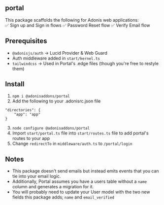 ## portal

This package scaffolds the following for Adonis web applications:  
✅ Sign up and Sign in flows
✅ Password Reset flow
✅ Verify Email flow

## Prerequisites

- `@adonisjs/auth` -> Lucid Provider & Web Guard
- Auth middleware added in `start/kernel.ts`
- `tailwindcss` -> Used in Portal's .edge files (though you're free to restyle them)

## Install

1. `npm i @adonisaddons/portal`
2. Add the following to your .adonisrc.json file

```
"directories": {
    "app": "app"
}
```

3. `node configure @adonisaddons/portal`
4. Import `start/portal.ts` file into `start/routes.ts` file to add portal's routes to your app
5. Change `redirectTo` in `middleware/auth.ts` to `/portal/login`

## Notes

- This package doesn't send emails but instead emits events that you can tie into your email logic.  
- Additionally, Portal assumes you have a users table without a `name` column and generates a migration for it.  
- You will probably need to update your User model with the two new fields this package adds; `name` and `email_verified`  